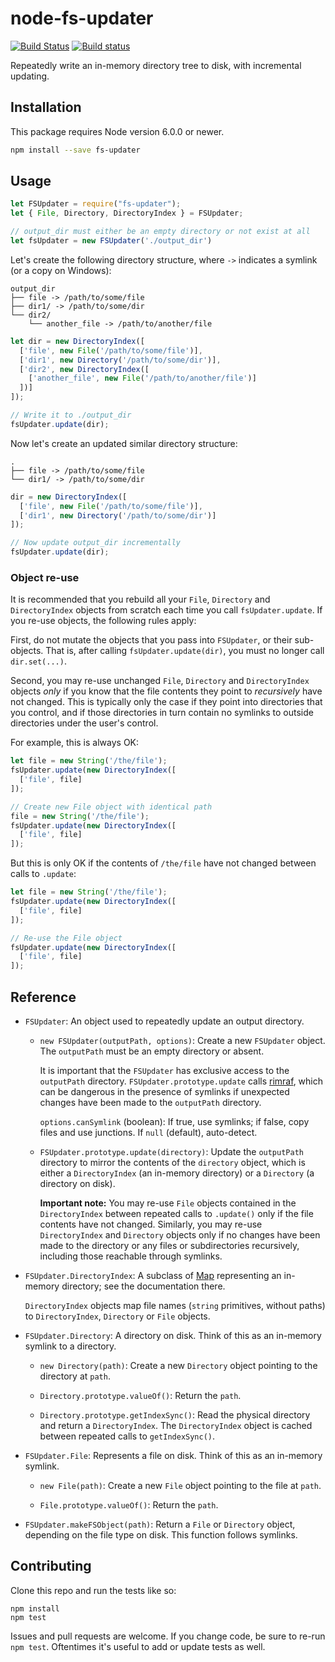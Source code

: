 # node-fs-updater

[![Build Status](https://travis-ci.org/broccolijs/node-fs-updater.svg?branch=master)](https://travis-ci.org/broccolijs/node-fs-updater)
[![Build status](https://ci.appveyor.com/api/projects/status/5sb039bjee4q3obw?svg=true)](https://ci.appveyor.com/project/joliss/node-fs-updater)


Repeatedly write an in-memory directory tree to disk, with incremental updating.

## Installation

This package requires Node version 6.0.0 or newer.

```bash
npm install --save fs-updater
```

## Usage

```js
let FSUpdater = require("fs-updater");
let { File, Directory, DirectoryIndex } = FSUpdater;

// output_dir must either be an empty directory or not exist at all
let fsUpdater = new FSUpdater('./output_dir')
```

Let's create the following directory structure, where `->` indicates a symlink
(or a copy on Windows):

```
output_dir
├── file -> /path/to/some/file
├── dir1/ -> /path/to/some/dir
└── dir2/
    └── another_file -> /path/to/another/file
```

```js
let dir = new DirectoryIndex([
  ['file', new File('/path/to/some/file')],
  ['dir1', new Directory('/path/to/some/dir')],
  ['dir2', new DirectoryIndex([
    ['another_file', new File('/path/to/another/file')]
  ])]
]);

// Write it to ./output_dir
fsUpdater.update(dir);
```

Now let's create an updated similar directory structure:

```
.
├── file -> /path/to/some/file
└── dir1/ -> /path/to/some/dir
```

```js
dir = new DirectoryIndex([
  ['file', new File('/path/to/some/file')],
  ['dir1', new Directory('/path/to/some/dir')]
]);

// Now update output_dir incrementally
fsUpdater.update(dir);
```

### Object re-use

It is recommended that you rebuild all your `File`, `Directory` and
`DirectoryIndex` objects from scratch each time you call `fsUpdater.update`. If
you re-use objects, the following rules apply:

First, do not mutate the objects that you pass into `FSUpdater`, or their
sub-objects. That is, after calling `fsUpdater.update(dir)`, you must no longer
call `dir.set(...)`.

Second, you may re-use unchanged `File`, `Directory` and `DirectoryIndex`
objects *only* if you know that the file contents they point to *recursively*
have not changed. This is typically only the case if they point into directories
that you control, and if those directories in turn contain no symlinks to
outside directories under the user's control.

For example, this is always OK:

```js
let file = new String('/the/file');
fsUpdater.update(new DirectoryIndex([
  ['file', file]
]);

// Create new File object with identical path
file = new String('/the/file');
fsUpdater.update(new DirectoryIndex([
  ['file', file]
]);
```

But this is only OK if the contents of `/the/file` have not changed between
calls to `.update`:

```js
let file = new String('/the/file');
fsUpdater.update(new DirectoryIndex([
  ['file', file]
]);

// Re-use the File object
fsUpdater.update(new DirectoryIndex([
  ['file', file]
]);
```

## Reference

* `FSUpdater`: An object used to repeatedly update an output directory.

  * `new FSUpdater(outputPath, options)`: Create a new `FSUpdater` object. The
    `outputPath` must be an empty directory or absent.

    It is important that the `FSUpdater` has exclusive access to the
    `outputPath` directory. `FSUpdater.prototype.update` calls
    [rimraf](https://github.com/isaacs/rimraf), which can be dangerous in the
    presence of symlinks if unexpected changes have been made to the
    `outputPath` directory.

    `options.canSymlink` (boolean): If true, use symlinks; if false, copy
    files and use junctions. If `null` (default), auto-detect.

  * `FSUpdater.prototype.update(directory)`: Update the `outputPath` directory
    to mirror the contents of the `directory` object, which is either a
    `DirectoryIndex` (an in-memory directory) or a `Directory` (a directory on
    disk).

    **Important note:** You may re-use `File` objects contained in the
    `DirectoryIndex` between repeated calls to `.update()` only if the file
    contents have not changed. Similarly, you may re-use `DirectoryIndex` and
    `Directory` objects only if no changes have been made to the directory or
    any files or subdirectories recursively, including those reachable through
    symlinks.

* `FSUpdater.DirectoryIndex`: A subclass of
  [Map](https://developer.mozilla.org/en-US/docs/Web/JavaScript/Reference/Global_Objects/Map)
  representing an in-memory directory; see the documentation there.

  `DirectoryIndex` objects map file names (`string` primitives, without paths)
  to `DirectoryIndex`, `Directory` or `File` objects.

* `FSUpdater.Directory`: A directory on disk. Think of this as an in-memory
  symlink to a directory.

  * `new Directory(path)`: Create a new `Directory` object pointing to
    the directory at `path`.

  * `Directory.prototype.valueOf()`: Return the `path`.

  * `Directory.prototype.getIndexSync()`: Read the physical directory and return a
    `DirectoryIndex`. The `DirectoryIndex` object is cached between repeated
    calls to `getIndexSync()`.

* `FSUpdater.File`: Represents a file on disk. Think of this as an in-memory
  symlink.

  * `new File(path)`: Create a new `File` object pointing to the file at `path`.

  * `File.prototype.valueOf()`: Return the `path`.

* `FSUpdater.makeFSObject(path)`: Return a `File` or `Directory` object,
  depending on the file type on disk. This function follows symlinks.

## Contributing

Clone this repo and run the tests like so:

```
npm install
npm test
```

Issues and pull requests are welcome. If you change code, be sure to re-run
`npm test`. Oftentimes it's useful to add or update tests as well.
